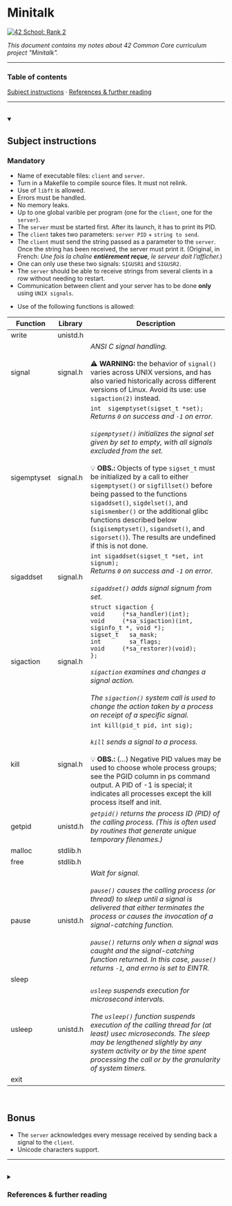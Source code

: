 # Minitalk
[![42 School: Rank 2](https://img.shields.io/badge/42%20School-Rank%202-%2315bbbb)](https://www.42network.org/)

_This document contains my notes about 42 Common Core curriculum project "Minitalk"._

___


### Table of contents

[Subject instructions](#subject-instructions) · [References & further reading](#references--further-reading)

___

</br>

<details open>
  <summary><h2>Subject instructions</h2></summary>
  <h3>Mandatory</h3>
  <ul>
    <li>Name of executable files: <code>client</code> and <code>server</code>.</li>
    <li>Turn in a Makefile to compile source files. It must not relink.</li>
    <li>Use of <code>libft</code> is allowed.</li>
    <li>Errors must be handled.</li>
    <li>No memory leaks.</li>
    <li>Up to one global varible per program (one for the <code>client</code>, one for the <code>server</code>).</li>
    <li>The <code>server</code> must be started first. After its launch, it has to print its PID.</li>
    <li>The <code>client</code> takes two parameters: <code>server PID</code> + <code>string to send</code>.</li>
    <li>The <code>client</code> must send the string passed as a parameter to the <code>server</code>. Once the string has been received, the server must print it. (Original, in French: <em>Une fois la chaîne <strong>entièrement reçue</strong>, le serveur doit l’afficher.</em>)</li>
    <li>One can only use these two signals: <code>SIGUSR1</code> and <code>SIGUSR2</code>.</li>
    <li>The <code>server</code> should be able to receive strings from several clients in a row without needing to restart.</li>
    <li>Communication between client and your server has to be done <strong>only</strong> using <code>UNIX signals</code>.</li>
    <!--li>Use of the following functions is allowed:
      <table>
        <tr>
          <th>Function</th>
          <th>Library</th>
          <th>Description</th>
        </tr>
        <tr>
          <td></td>
          <td></td>
          <td></td>
        </tr>
      </table>
    </li-->
  </ul>
</details>

- Use of the following functions is allowed:

Function | Library | Description
--|--|--
write | unistd.h |
signal | signal.h | _ANSI C signal handling._ </br></br> :warning: **WARNING:** the behavior of `signal()` varies across UNIX versions, and has also varied historically across different versions of Linux.  Avoid its use: use `sigaction(2)` instead.
sigemptyset | signal.h | `int  sigemptyset(sigset_t *set);` </br> _Returns `0` on success and `-1` on error._ </br></br> _`sigemptyset()` initializes the signal set given by set to empty, with all signals excluded from the set._ </br></br> 💡 **OBS.:** Objects of type `sigset_t` must be initialized by a call to either `sigemptyset()` or `sigfillset()` before  being passed to the functions `sigaddset()`, `sigdelset()`, and `sigismember()` or the additional glibc functions described below (`sigisemptyset()`, `sigandset()`,  and  `sigorset()`). The results are undefined if this is not done.
sigaddset | signal.h | `int sigaddset(sigset_t *set, int signum);` </br> _Returns `0` on success and `-1` on error._ </br></br> _`sigaddset()` adds signal signum from set._
sigaction | signal.h | `struct sigaction {`</br>`void     (*sa_handler)(int);`</br>`void     (*sa_sigaction)(int, siginfo_t *, void *);`</br>`sigset_t   sa_mask;`</br>`int        sa_flags;`</br>`void     (*sa_restorer)(void);`</br>`};` </br></br>_`sigaction` examines and changes a signal action._</br></br>_The `sigaction()` system  call is used to change the action taken by a process on receipt of a specific signal._
kill | signal.h | `int kill(pid_t pid, int sig);`</br></br>_`kill` sends a signal to a process._</br></br> 💡 **OBS.:** (…) Negative PID values may be used to choose whole process groups; see the PGID column in ps command output.  A PID of -1 is special;  it  indicates  all processes except the kill process itself and init.
getpid | unistd.h | _`getpid()` returns the process ID (PID) of the calling process. (This is often used by routines that generate unique temporary filenames.)_
malloc | stdlib.h |
free | stdlib.h |
pause | unistd.h | _Wait for signal._</br></br>_`pause()`  causes  the calling process (or thread) to sleep until a signal is delivered that either terminates the process or causes the invocation of a signal-catching function._</br></br>_`pause()` returns only when a signal was caught and the signal-catching function returned. In this case, `pause()` returns `-1`, and errno is set to EINTR._
sleep | |
usleep | unistd.h | _`usleep` suspends execution for microsecond intervals._</br></br>_The `usleep()` function suspends execution of the calling thread for (at least) usec microseconds. The sleep may be lengthened slightly by any system activity or by the time spent processing the call or by the granularity of system timers._
exit | |

</br>

## Bonus

- The `server` acknowledges every message received by sending back a signal to the `client`.
- Unicode characters support.

___

</br>

<details>
<summary><h3>References & further reading</h3></summary>

  <h4>Signals</h4>
    <ul>
      <li><a href="https://youtu.be/L3XuR-iRysU?si=esZTueFBHtXtvLeM">Understanding signals in Linux system [video]</a></li>
      <li><a href="https://www.youtube.com/watch?v=5We_HtLlAbs">Code Vault: Short introduction to signals in C [video]</a></li>
      <li><a href="https://www.youtube.com/watch?v=jF-1eFhyz1U">Code Vault: Handling signals [video]</a></li>
      <li><a href="https://www.youtube.com/watch?v=PErrlOx3LYE">Code Vault: Communicating between processes using signals [video]</a></li>
      <li><a href="https://www.codequoi.com/en/sending-and-intercepting-a-signal-in-c/">Code(quoi); : Sending and intercepting a signal in C</a></li>
    </ul>
  </br>
  <h4>Bitwise operators</h4>
    <ul>
      <li><a href="https://www.geeksforgeeks.org/bitwise-operators-in-c-cpp/">Bitwise operators in C</a></li>
    </ul>
  </br>
  <h4>Makefile</h4>
    <ul>
      <li><a href="https://www.gnu.org/software/make/manual/">GNU Make (manual)</a></li>
      <li><a href="https://github.com/amjadmajid/Makefile/tree/master/04_Same_Directory">Makefile special variables</a></li>
      <li><a href="https://stackoverflow.com/questions/4879592/whats-the-difference-between-and-in-makefile">Makefile assignments</a></li>
      <li><a href="https://www.padok.fr/en/blog/beautiful-makefile-awk">Beautiful Makefile</a></li>
    </ul>
</details>
